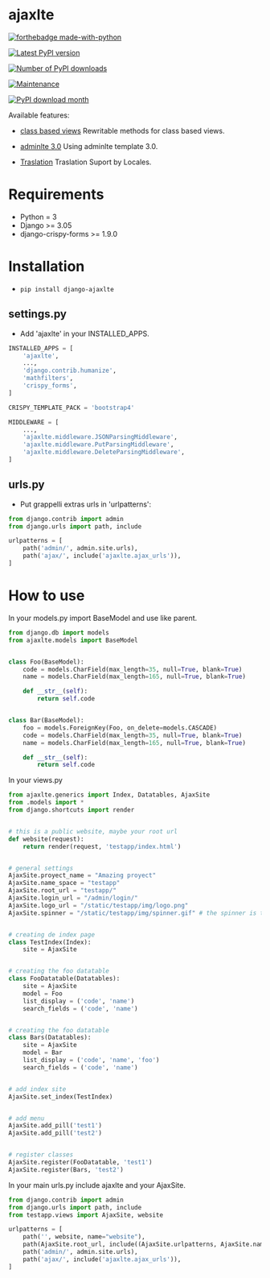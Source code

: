 # ajaxlte

[![forthebadge made-with-python](http://ForTheBadge.com/images/badges/made-with-python.svg)](https://www.python.org/)

[![Latest PyPI version](https://img.shields.io/pypi/v/django-ajaxlte.svg)](https://crate.io/packages/django-ajaxlte/)

[![Number of PyPI downloads](https://img.shields.io/pypi/l/django-ajaxlte.svg)](https://crate.io/packages/django-ajaxlte/)

[![Maintenance](https://img.shields.io/badge/Maintained%3F-yes-green.svg)](https://GitHub.com/Naereen/StrapDown.js/graphs/commit-activity)

[![PyPI download month](https://img.shields.io/pypi/dm/django-ajaxlte.svg)](https://pypi.python.org/pypi/django-ajaxlte/)

Available features:

* [class based views](#classview)
Rewritable methods for class based views.

* [adminlte 3.0](#adminlte)
Using adminlte template 3.0.

* [Traslation](#translation)
Traslation Suport by Locales.


# Requirements
* Python = 3
* Django >= 3.05
* django-crispy-forms >= 1.9.0

# Installation

* ```pip install django-ajaxlte```

## settings.py

 * Add 'ajaxlte' in your INSTALLED_APPS.

```python
INSTALLED_APPS = [
    'ajaxlte',
    ...,
    'django.contrib.humanize',
    'mathfilters',
    'crispy_forms',
]

CRISPY_TEMPLATE_PACK = 'bootstrap4'

MIDDLEWARE = [
    ...,
    'ajaxlte.middleware.JSONParsingMiddleware',
    'ajaxlte.middleware.PutParsingMiddleware',
    'ajaxlte.middleware.DeleteParsingMiddleware',
]
```


## urls.py

 * Put grappelli extras urls in 'urlpatterns':

```python
from django.contrib import admin
from django.urls import path, include

urlpatterns = [
    path('admin/', admin.site.urls),
    path('ajax/', include('ajaxlte.ajax_urls')),
]
```



# How to use

In your models.py import BaseModel and use like parent.

```python
from django.db import models
from ajaxlte.models import BaseModel


class Foo(BaseModel):
    code = models.CharField(max_length=35, null=True, blank=True)
    name = models.CharField(max_length=165, null=True, blank=True)

    def __str__(self):
        return self.code


class Bar(BaseModel):
    foo = models.ForeignKey(Foo, on_delete=models.CASCADE)
    code = models.CharField(max_length=35, null=True, blank=True)
    name = models.CharField(max_length=165, null=True, blank=True)

    def __str__(self):
        return self.code
```


In your views.py

```python
from ajaxlte.generics import Index, Datatables, AjaxSite
from .models import *
from django.shortcuts import render


# this is a public website, maybe your root url
def website(request):
    return render(request, 'testapp/index.html')


# general settings
AjaxSite.proyect_name = "Amazing proyect"
AjaxSite.name_space = "testapp"
AjaxSite.root_url = "testapp/"
AjaxSite.login_url = "/admin/login/"
AjaxSite.logo_url = "/static/testapp/img/logo.png"
AjaxSite.spinner = "/static/testapp/img/spinner.gif" # the spinner is the gif loaded between ajax requests


# creating de index page
class TestIndex(Index):
    site = AjaxSite


# creating the foo datatable
class FooDatatable(Datatables):
    site = AjaxSite
    model = Foo
    list_display = ('code', 'name')
    search_fields = ('code', 'name')


# creating the foo datatable
class Bars(Datatables):
    site = AjaxSite
    model = Bar
    list_display = ('code', 'name', 'foo')
    search_fields = ('code', 'name')


# add index site
AjaxSite.set_index(TestIndex)


# add menu
AjaxSite.add_pill('test1')
AjaxSite.add_pill('test2')


# register classes
AjaxSite.register(FooDatatable, 'test1')
AjaxSite.register(Bars, 'test2')
```


In your main urls.py include ajaxlte and your AjaxSite.

```python
from django.contrib import admin
from django.urls import path, include
from testapp.views import AjaxSite, website

urlpatterns = [
    path('', website, name="website"),
    path(AjaxSite.root_url, include((AjaxSite.urlpatterns, AjaxSite.name_space), namespace=AjaxSite.name_space)),
    path('admin/', admin.site.urls),
    path('ajax/', include('ajaxlte.ajax_urls')),
]

```